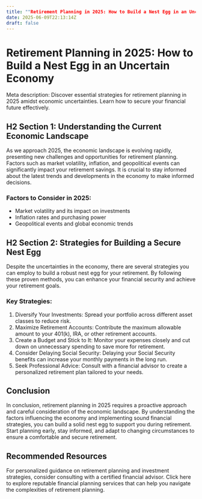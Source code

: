 ```yaml
---
title: ""Retirement Planning in 2025: How to Build a Nest Egg in an Uncertain Economy""
date: 2025-06-09T22:13:14Z
draft: false
---
```


# Retirement Planning in 2025: How to Build a Nest Egg in an Uncertain Economy

Meta description: Discover essential strategies for retirement planning in 2025 amidst economic uncertainties. Learn how to secure your financial future effectively.

## H2 Section 1: Understanding the Current Economic Landscape

As we approach 2025, the economic landscape is evolving rapidly, presenting new challenges and opportunities for retirement planning. Factors such as market volatility, inflation, and geopolitical events can significantly impact your retirement savings. It is crucial to stay informed about the latest trends and developments in the economy to make informed decisions.

### Factors to Consider in 2025:
- Market volatility and its impact on investments
- Inflation rates and purchasing power
- Geopolitical events and global economic trends

## H2 Section 2: Strategies for Building a Secure Nest Egg

Despite the uncertainties in the economy, there are several strategies you can employ to build a robust nest egg for your retirement. By following these proven methods, you can enhance your financial security and achieve your retirement goals.

### Key Strategies:
1. Diversify Your Investments: Spread your portfolio across different asset classes to reduce risk.
2. Maximize Retirement Accounts: Contribute the maximum allowable amount to your 401(k), IRA, or other retirement accounts.
3. Create a Budget and Stick to It: Monitor your expenses closely and cut down on unnecessary spending to save more for retirement.
4. Consider Delaying Social Security: Delaying your Social Security benefits can increase your monthly payments in the long run.
5. Seek Professional Advice: Consult with a financial advisor to create a personalized retirement plan tailored to your needs.

## Conclusion

In conclusion, retirement planning in 2025 requires a proactive approach and careful consideration of the economic landscape. By understanding the factors influencing the economy and implementing sound financial strategies, you can build a solid nest egg to support you during retirement. Start planning early, stay informed, and adapt to changing circumstances to ensure a comfortable and secure retirement.

## Recommended Resources

For personalized guidance on retirement planning and investment strategies, consider consulting with a certified financial advisor. Click here to explore reputable financial planning services that can help you navigate the complexities of retirement planning.